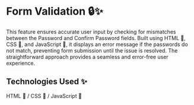 # Form Validation 🔒✨
This feature ensures accurate user input by checking for mismatches between the Password and Confirm Password fields. Built using HTML 📝, CSS 🎨, and JavaScript 🚀, it displays an error message if the passwords do not match, preventing form submission until the issue is resolved. The straightforward approach provides a seamless and error-free user experience.

## Technologies Used ✨
HTML 📝 / CSS 🎨 / JavaScript 🚀
